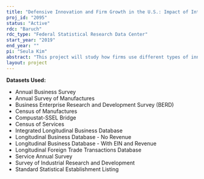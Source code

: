 ```yaml
---
title: "Defensive Innovation and Firm Growth in the U.S.: Impact of International Trade"
proj_id: "2095"
status: "Active"
rdc: "Baruch"
rdc_type: "Federal Statistical Research Data Center"
start_year: "2019"
end_year: ""
pi: "Seula Kim"
abstract: "This project will study how firms use different types of innovation to survive and grow when faced with the changes in international trade environment -- increasing international competition and various trade policy changes -- and the aggregate implications of their strategic innovation decisions. This project will increase understanding recent changes in business dynamism -- including firm employment growth for young firms, and startup rates -- and the role of firm innovation in economic growth during periods of increased international trade and knowledge flows."
layout: project
---
```


**Datasets Used:**

  - Annual Business Survey 
  - Annual Survey of Manufactures 
  - Business Enterprise Research and Development Survey (BERD) 
  - Census of Manufactures 
  - Compustat-SSEL Bridge 
  - Census of Services 
  - Integrated Longitudinal Business Database 
  - Longitudinal Business Database - No Revenue 
  - Longitudinal Business Database - With EIN and Revenue 
  - Longitudinal Foreign Trade Transactions Database 
  - Service Annual Survey 
  - Survey of Industrial Research and Development 
  - Standard Statistical Establishment Listing 

